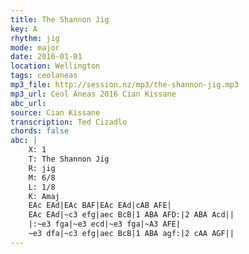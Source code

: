 ```yaml
---
title: The Shannon Jig
key: A
rhythm: jig
mode: major
date: 2016-01-01
location: Wellington
tags: ceolaneas
mp3_file: http://session.nz/mp3/the-shannon-jig.mp3
mp3_url: Ceol Aneas 2016 Cian Kissane
abc_url: 
source: Cian Kissane
transcription: Ted Cizadlo
chords: false
abc: |
    X: 1
    T: The Shannon Jig
    R: jig
    M: 6/8
    L: 1/8
    K: Amaj
    EAc EAd|EAc BAF|EAc EAd|cAB AFE|
    EAc EAd|~c3 efg|aec BcB|1 ABA AFD:|2 ABA Acd||
    |:~e3 fga|~e3 ecd|~e3 fga|~A3 AFE|
    ~e3 dfa|~c3 efg|aec BcB|1 ABA agf:|2 cAA AGF||    
---
```


